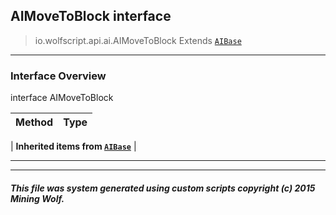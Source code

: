 ## AIMoveToBlock __interface__

>io.wolfscript.api.ai.AIMoveToBlock
>Extends [`AIBase`](AIBase.md)

---

### Interface Overview

interface AIMoveToBlock

Method | Type   
--- | :--- 
 |
__Inherited items from [`AIBase`](AIBase.md)__ |





---



---


##### This file was system generated using custom scripts copyright (c) 2015 Mining Wolf.
	

